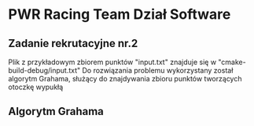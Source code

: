 # PWR Racing Team Dział Software
## Zadanie rekrutacyjne nr.2
Plik z przykładowym zbiorem punktów "input.txt" znajduje się w "cmake-build-debug/input.txt"
Do rozwiązania problemu wykorzystany został algorytm Grahama, służący do znajdywania zbioru punktów tworzących otoczkę wypukłą

## Algorytm Grahama
